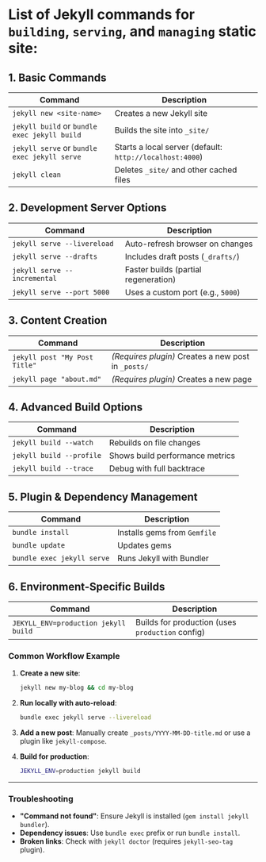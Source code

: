 # List of **Jekyll commands** for `building`, `serving`, and `managing` static site:

## **1. Basic Commands**
| Command | Description |
|---------|-------------|
| `jekyll new <site-name>` | Creates a new Jekyll site |
| `jekyll build` or `bundle exec jekyll build` | Builds the site into `_site/` |
| `jekyll serve` or `bundle exec jekyll serve` | Starts a local server (default: `http://localhost:4000`) |
| `jekyll clean` | Deletes `_site/` and other cached files |

## **2. Development Server Options**
| Command | Description |
|---------|-------------|
| `jekyll serve --livereload` | Auto-refresh browser on changes |
| `jekyll serve --drafts` | Includes draft posts (`_drafts/`) |
| `jekyll serve --incremental` | Faster builds (partial regeneration) |
| `jekyll serve --port 5000` | Uses a custom port (e.g., `5000`) |

## **3. Content Creation**
| Command | Description |
|---------|-------------|
| `jekyll post "My Post Title"` | *(Requires plugin)* Creates a new post in `_posts/` |
| `jekyll page "about.md"` | *(Requires plugin)* Creates a new page |

## **4. Advanced Build Options**
| Command | Description |
|---------|-------------|
| `jekyll build --watch` | Rebuilds on file changes |
| `jekyll build --profile` | Shows build performance metrics |
| `jekyll build --trace` | Debug with full backtrace |

## **5. Plugin & Dependency Management**
| Command | Description |
|---------|-------------|
| `bundle install` | Installs gems from `Gemfile` |
| `bundle update` | Updates gems |
| `bundle exec jekyll serve` | Runs Jekyll with Bundler |

## **6. Environment-Specific Builds**
| Command | Description |
|---------|-------------|
| `JEKYLL_ENV=production jekyll build` | Builds for production (uses `production` config) |

### **Common Workflow Example**
1. **Create a new site**:
   ```bash
   jekyll new my-blog && cd my-blog
   ```

2. **Run locally with auto-reload**:
   ```bash
   bundle exec jekyll serve --livereload
   ```

3. **Add a new post**:
   Manually create `_posts/YYYY-MM-DD-title.md` or use a plugin like `jekyll-compose`.

4. **Build for production**:
   ```bash
   JEKYLL_ENV=production jekyll build
   ```

---

### **Troubleshooting**
- **"Command not found"**: Ensure Jekyll is installed (`gem install jekyll bundler`).
- **Dependency issues**: Use `bundle exec` prefix or run `bundle install`.
- **Broken links**: Check with `jekyll doctor` (requires `jekyll-seo-tag` plugin).
